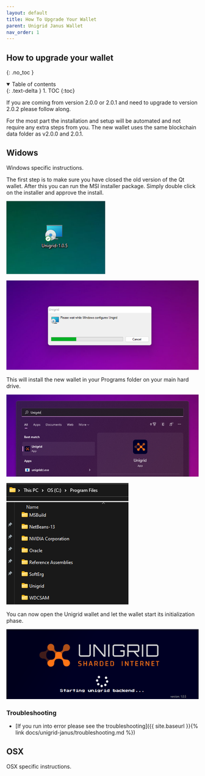 ```yaml
---
layout: default
title: How To Upgrade Your Wallet
parent: Unigrid Janus Wallet
nav_order: 1
---
```


## How to upgrade your wallet
{: .no_toc }

<details open markdown="block">
  <summary>
    Table of contents
  </summary>
  {: .text-delta }
1. TOC
{:toc}
</details>

If you are coming from version 2.0.0 or 2.0.1 and need to upgrade to version 2.0.2 please follow along.

For the most part the installation and setup will be automated and not require any extra steps from you. The new wallet uses the same blockchain data folder as v2.0.0 and 2.0.1.

## Widows

Windows specific instructions. 

The first step is to make sure you have closed the old version of the Qt wallet. After this you can run the MSI installer package. Simply double click on the installer and approve the install. 

![](../../assets/images/msi-installer.png)

![](../../assets/images/windows-install.png)

This will install the new wallet in your Programs folder on your main hard drive.

![](../../assets/images/search-ugd.png)

![](../../assets/images/ugd-location.png)

You can now open the Unigrid wallet and let the wallet start its initialization phase. 

![](../../assets/images/ugd-startup.png)

### Troubleshooting

- [If you run into error please see the troubleshooting]({{ site.baseurl }}{% link docs/unigrid-janus/troubleshooting.md %})

## OSX

OSX specific instructions.
